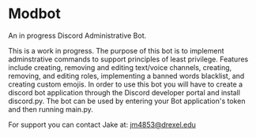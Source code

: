 # Modbot
An in progress Discord Administrative Bot.

This is a work in progress. The purpose of this bot is to implement adminstrative commands 
to support principles of least privilege. Features include creating, removing and editing
text/voice channels, creating, removing, and editing roles, implementing a banned words blacklist, 
and creating custom emojis. In order to use this bot you will have to create a discord bot
application through the Discord developer portal and install discord.py. The bot can be used by entering your Bot
application's token and then running main.py.

For support you can contact Jake at: jm4853@drexel.edu

